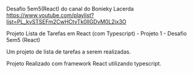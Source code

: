 Desafio 5em5(React) do canal do Bonieky Lacerda https://www.youtube.com/playlist?list=PL_kvSTSEFm2CwHCtvTk0llGDvM0L2jx3O

Projeto Lista de Tarefas em React (com Typescript) - Projeto 1 - Desafio 5em5 (React)

Um projeto de lista de tarefas a serem realizadas. 

Projeto Realizado com framework React utilizando typescript.
